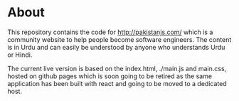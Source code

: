 # About 

This repository contains the code for http://pakistanjs.com/ which is a community website to help people become software engineers. The content is in Urdu and can easily be understood by anyone who understands Urdu or Hindi. 

The current live version is based on the index.html, ./main.js and main.css, hosted on github pages which is soon going to be retired as the same application has been built with react and going to be moved to a dedicated host.
